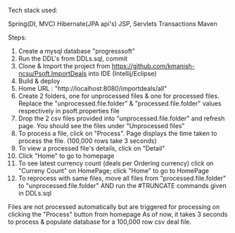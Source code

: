 Tech stack used:

Spring(DI, MVC)
Hibernate(JPA api's)
JSP, Servlets
Transactions
Maven

Steps:

1) Create a mysql database "progresssoft"
2) Run the DDL's from DDLs.sql, commit
3) Clone & Import the project from https://github.com/kmanish-ncsu/Psoft.ImportDeals into IDE (Intellij/Eclipse)
4) Build & deploy
5) Home URL : "http://localhost:8080/importdeals/all"
6) Create 2 folders, one for unprocessed files & one for processed files. Replace the "unprocessed.file.folder" & "processed.file.folder" values respectively in psoft.properties file
7) Drop the 2 csv files provided into "unprocessed.file.folder" and refresh page. You should see the files under "Unprocessed files"
8) To process a file, click on "Process". Page displays the time taken to process the file. (100,000 rows take 3 seconds)
9) To view a processed file's details, click on "Detail"
10) Click "Home" to go to homepage
11) To see latest currency count (deals per Ordering currency) click on "Curreny Count" on HomePage; click "Home" to go to HomePage
12) To reprocess with same files, move all files from "processed.file.folder" to "unprocessed.file.folder" AND run the #TRUNCATE commands given in DDLs.sql

Files are not processed automatically but are triggered for processing on clicking the "Process" button from homepage
As of now, it takes 3 seconds to process & populate database for a 100,000 row csv deal file.

